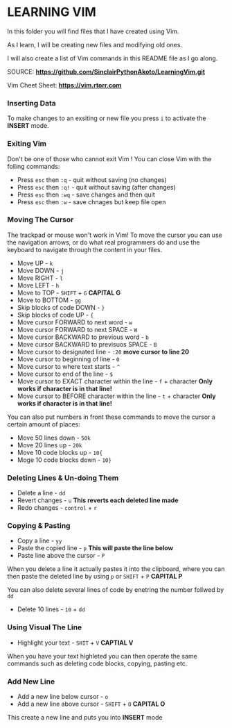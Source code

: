 # LEARNING VIM

In this folder you will find files that I have created using Vim.

As I learn, I will be creating new files and modifying old ones.

I will also create a list of Vim commands in this README file as I go along.

SOURCE: **https://github.com/SinclairPythonAkoto/LearningVim.git**

Vim Cheet Sheet: **https://vim.rtorr.com**

### Inserting Data
To  make changes to an exsiting or new file you press `i` to activate the **INSERT** mode.

### Exiting Vim
Don't be one of those who cannot exit Vim ! You can close Vim with the folling commands:
- Press `esc` then `:q`  - quit without saving (no changes)
- Press `esc` then `:q!` - quit without saving (after changes)
- Press `esc` then `:wq` - save changes and then quit
- Press `esc` then `:w`  - save chnages but keep file open

### Moving The Cursor 
The trackpad or mouse won't work in Vim! To move the cursor you  can use the navigation arrows, or do what real programmers do and use the keyboard to navigate through the content in your files.
- Move UP - `k`
- Move DOWN - `j`
- Move RIGHT - `l`
- Move LEFT - `h`
- Move to TOP - `SHIFT` + `G` **CAPITAL G**
- Move to BOTTOM - `gg`
- Skip blocks of code DOWN - `}`
- Skip blocks of code UP - `{`
- Move cursor FORWARD to next word - `w`
- Move cursor FORWARD to next SPACE - `W`
- Move cursor BACKWARD to previous word - `b`
- Move cursor BACKWARD to previsuos SPACE - `B`
- Move cursor to designated line - `:20` **move cursor to line 20**
- Move cursor to beginning of line - `0`
- Move cursor to where text starts - `^`
- Move cursor to end of the line - `$`
- Move cursor to EXACT character within the line - `f` + character **Only works if character is in that line!**
- Move cursor to BEFORE character within the line - `t` + character **Only works if character is in that line!** 

You can also put numbers in front these commands to move the cursor a certain amount of places:

- Move 50 lines down - `50k`
- Move 20 lines up - `20k`
- Move 10 code blocks up - `10{`
- Moge 10 code blocks down - `10}`

### Deleting Lines & Un-doing Them
- Delete a line - `dd`
- Revert changes - `u` **This reverts each deleted line made**
- Redo changes - `control` + `r`

### Copying & Pasting 
- Copy a line - `yy`
- Paste the copied line - `p` **This will paste the line below**
- Paste line above the cursor - `P`

When you delete a line it actually pastes it into the clipboard, where you can then paste the deleted line by using `p` or `SHIFT` + `P` **CAPITAL P**

You can also delete several lines of code by enetring the number follwed by `dd`
- Delete 10 lines - `10` + `dd`

### Using Visual The Line 
- Highlight your text - `SHIT` + `V` **CAPTIAL V** 

When you have your text highleted you can then operate the same commands such as deleting code blocks, copying, pasting etc.

### Add New Line
- Add a new line below cursor - `o`
- Add a new line above cursor - `SHIFT` + `O` **CAPITAL O**

This create a new line and puts you into **INSERT** mode
